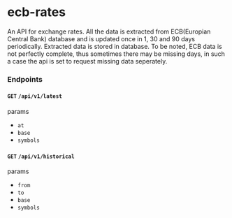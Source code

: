 # ecb-rates

An API for exchange rates. All the data is extracted from ECB(Europian Central Bank) database and is updated once in 1, 30 and 90 days periodically. 
Extracted data is stored in database. To be noted, ECB data is not perfectly complete, thus sometimes there may be missing days, in such a case the api
is set to request missing data seperately.

### Endpoints

#### `GET` `/api/v1/latest`
params
- `at`
- `base`
- `symbols`
#### `GET` `/api/v1/historical`
params
- `from`
- `to`
- `base`
- `symbols`

